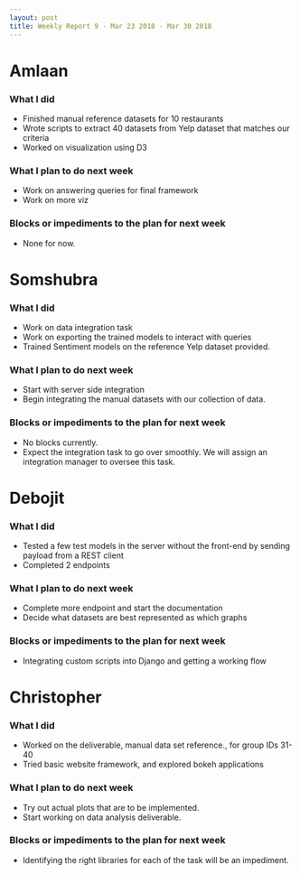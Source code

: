```yaml
---
layout: post
title: Weekly Report 9 - Mar 23 2018 - Mar 30 2018
---
```


# Amlaan

### What I did

- Finished manual reference datasets for 10 restaurants
- Wrote scripts to extract 40 datasets from Yelp dataset that matches our criteria
- Worked on visualization using D3

### What I plan to do next week

- Work on answering queries for final framework
- Work on more viz

### Blocks or impediments to the plan for next week

- None for now.

# Somshubra

### What I did

- Work on data integration task
- Work on exporting the trained models to interact with queries
- Trained Sentiment models on the reference Yelp dataset provided.

### What I plan to do next week

- Start with server side integration
- Begin integrating the manual datasets with our collection of data.

### Blocks or impediments to the plan for next week

- No blocks currently.
- Expect the integration task to go over smoothly. We will assign an integration manager to oversee this task.

# Debojit

### What I did
- Tested a few test models in the server without the front-end by sending payload from a REST client
- Completed 2 endpoints

### What I plan to do next week
- Complete more endpoint and start the documentation
- Decide what datasets are best represented as which graphs

### Blocks or impediments to the plan for next week
- Integrating custom scripts into Django and getting a working flow

# Christopher

### What I did
- Worked on the deliverable, manual data set reference., for group IDs 31-40
- Tried basic website framework, and explored bokeh applications 

### What I plan to do next week
- Try out actual plots that are to be implemented.
- Start working on data analysis deliverable.

### Blocks or impediments to the plan for next week
- Identifying the right libraries for each of the task will be an impediment.
